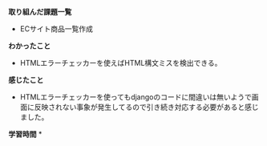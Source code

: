 **取り組んだ課題一覧**
* ECサイト商品一覧作成

**わかったこと**
* HTMLエラーチェッカーを使えばHTML構文ミスを検出できる。
  
**感じたこと**
* HTMLエラーチェッカーを使ってもdjangoのコードに間違いは無いようで画面に反映されない事象が発生してるので引き続き対応する必要があると感じました。

**学習時間**
* 

